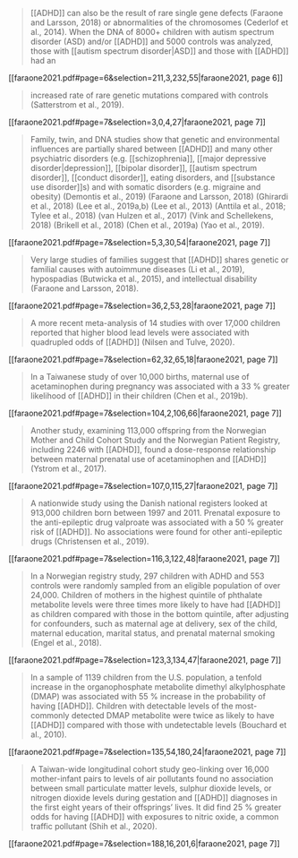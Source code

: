 > [[ADHD]] can also be the result of rare single gene defects (Faraone and Larsson, 2018) or abnormalities of the chromosomes (Cederlof et al., 2014). When the DNA of 8000+ children with autism spectrum disorder (ASD) and/or [[ADHD]] and 5000 controls was analyzed, those with [[autism spectrum disorder|ASD]] and those with [[ADHD]] had an

[[faraone2021.pdf#page=6&selection=211,3,232,55|faraone2021, page 6]]

> increased rate of rare genetic mutations compared with controls (Satterstrom et al., 2019).

[[faraone2021.pdf#page=7&selection=3,0,4,27|faraone2021, page 7]]

> Family, twin, and DNA studies show that genetic and environmental influences are partially shared between [[ADHD]] and many other psychiatric disorders (e.g. [[schizophrenia]], [[major depressive disorder|depression]], [[bipolar disorder]], [[autism spectrum disorder]], [[conduct disorder]], eating disorders, and [[substance use disorder]]s) and with somatic disorders (e.g. migraine and obesity) (Demontis et al., 2019) (Faraone and Larsson, 2018) (Ghirardi et al., 2018) (Lee et al., 2019a,b) (Lee et al., 2013) (Anttila et al., 2018; Tylee et al., 2018) (van Hulzen et al., 2017) (Vink and Schellekens, 2018) (Brikell et al., 2018) (Chen et al., 2019a) (Yao et al., 2019).

[[faraone2021.pdf#page=7&selection=5,3,30,54|faraone2021, page 7]]

>  Very large studies of families suggest that [[ADHD]] shares genetic or familial causes with autoimmune diseases (Li et al., 2019), hypospadias (Butwicka et al., 2015), and intellectual disability (Faraone and Larsson, 2018).

[[faraone2021.pdf#page=7&selection=36,2,53,28|faraone2021, page 7]]

> A more recent meta-analysis of 14 studies with over 17,000 children reported that higher blood lead levels were associated with quadrupled odds of [[ADHD]] (Nilsen and Tulve, 2020). 

[[faraone2021.pdf#page=7&selection=62,32,65,18|faraone2021, page 7]]

>  In a Taiwanese study of over 10,000 births, maternal use of acetaminophen during pregnancy was associated with a 33 % greater likelihood of [[ADHD]] in their children (Chen et al., 2019b).

[[faraone2021.pdf#page=7&selection=104,2,106,66|faraone2021, page 7]]

> Another study, examining 113,000 offspring from the Norwegian Mother and Child Cohort Study and the Norwegian Patient Registry, including 2246 with [[ADHD]], found a dose-response relationship between maternal prenatal use of acetaminophen and [[ADHD]] (Ystrom et al., 2017).

[[faraone2021.pdf#page=7&selection=107,0,115,27|faraone2021, page 7]]

> A nationwide study using the Danish national registers looked at 913,000 children born between 1997 and 2011. Prenatal exposure to the anti-epileptic drug valproate was associated with a 50 % greater risk of [[ADHD]]. No associations were found for other anti-epileptic drugs (Christensen et al., 2019).

[[faraone2021.pdf#page=7&selection=116,3,122,48|faraone2021, page 7]]

> In a Norwegian registry study, 297 children with ADHD and 553 controls were randomly sampled from an eligible population of over 24,000. Children of mothers in the highest quintile of phthalate metabolite levels were three times more likely to have had [[ADHD]] as children compared with those in the bottom quintile, after adjusting for confounders, such as maternal age at delivery, sex of the child, maternal education, marital status, and prenatal maternal smoking (Engel et al., 2018).

[[faraone2021.pdf#page=7&selection=123,3,134,47|faraone2021, page 7]]

> In a sample of 1139 children from the U.S. population, a tenfold increase in the organophosphate metabolite dimethyl alkylphosphate (DMAP) was associated with 55 % increase in the probability of having [[ADHD]]. Children with detectable levels of the most-commonly detected DMAP metabolite were twice as likely to have [[ADHD]] compared with those with undetectable levels (Bouchard et al., 2010).

[[faraone2021.pdf#page=7&selection=135,54,180,24|faraone2021, page 7]]

> A Taiwan-wide longitudinal cohort study geo-linking over 16,000 mother-infant pairs to levels of air pollutants found no association between small particulate matter levels, sulphur dioxide levels, or nitrogen dioxide levels during gestation and [[ADHD]] diagnoses in the first eight years of their offsprings’ lives. It did find 25 % greater odds for having [[ADHD]] with exposures to nitric oxide, a common traffic pollutant (Shih et al., 2020).

[[faraone2021.pdf#page=7&selection=188,16,201,6|faraone2021, page 7]]
